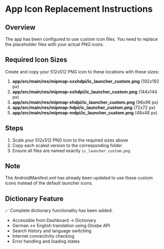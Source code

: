 # App Icon Replacement Instructions

## Overview
The app has been configured to use custom icon files. You need to replace the placeholder files with your actual PNG icons.

## Required Icon Sizes
Create and copy your 512x512 PNG icon to these locations with these sizes:

1. **app/src/main/res/mipmap-xxxhdpi/ic_launcher_custom.png** (192x192 px)
2. **app/src/main/res/mipmap-xxhdpi/ic_launcher_custom.png** (144x144 px)  
3. **app/src/main/res/mipmap-xhdpi/ic_launcher_custom.png** (96x96 px)
4. **app/src/main/res/mipmap-hdpi/ic_launcher_custom.png** (72x72 px)
5. **app/src/main/res/mipmap-mdpi/ic_launcher_custom.png** (48x48 px)

## Steps
1. Scale your 512x512 PNG icon to the required sizes above
2. Copy each scaled version to the corresponding folder
3. Ensure all files are named exactly `ic_launcher_custom.png`

## Note
The AndroidManifest.xml has already been updated to use these custom icons instead of the default launcher icons.

## Dictionary Feature
✅ Complete dictionary functionality has been added:
- Accessible from Dashboard → Dictionary
- German ↔ English translation using Glosbe API
- Search history and language switching
- Internet connectivity checking
- Error handling and loading states
